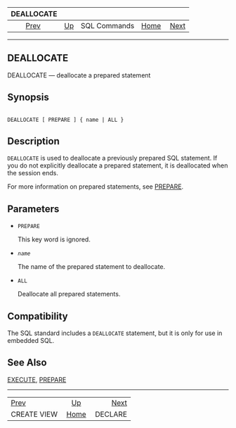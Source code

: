 <!--?xml version="1.0" encoding="UTF-8" standalone="no"?-->

|                 DEALLOCATE                 |                                        |              |                                                       |                                     |
| :----------------------------------------: | :------------------------------------- | :----------: | ----------------------------------------------------: | ----------------------------------: |
| [Prev](sql-createview.html "CREATE VIEW")  | [Up](sql-commands.html "SQL Commands") | SQL Commands | [Home](index.html "PostgreSQL 17devel Documentation") |  [Next](sql-declare.html "DECLARE") |

***

## DEALLOCATE

DEALLOCATE — deallocate a prepared statement

## Synopsis

```

DEALLOCATE [ PREPARE ] { name | ALL }
```

## Description

`DEALLOCATE` is used to deallocate a previously prepared SQL statement. If you do not explicitly deallocate a prepared statement, it is deallocated when the session ends.

For more information on prepared statements, see [PREPARE](sql-prepare.html "PREPARE").

## Parameters

* `PREPARE`

    This key word is ignored.

* *`name`*

    The name of the prepared statement to deallocate.

* `ALL`

    Deallocate all prepared statements.

## Compatibility

The SQL standard includes a `DEALLOCATE` statement, but it is only for use in embedded SQL.

## See Also

[EXECUTE](sql-execute.html "EXECUTE"), [PREPARE](sql-prepare.html "PREPARE")

***

|                                            |                                                       |                                     |
| :----------------------------------------- | :---------------------------------------------------: | ----------------------------------: |
| [Prev](sql-createview.html "CREATE VIEW")  |         [Up](sql-commands.html "SQL Commands")        |  [Next](sql-declare.html "DECLARE") |
| CREATE VIEW                                | [Home](index.html "PostgreSQL 17devel Documentation") |                             DECLARE |
